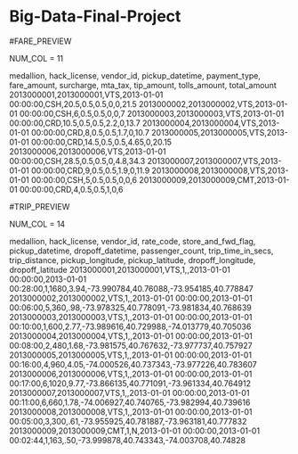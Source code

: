 # Big-Data-Final-Project



#FARE_PREVIEW

NUM_COL = 11


medallion, hack_license, vendor_id, pickup_datetime, payment_type, fare_amount, surcharge, mta_tax, tip_amount, tolls_amount, total_amount
2013000001,2013000001,VTS,2013-01-01 00:00:00,CSH,20.5,0.5,0.5,0,0,21.5
2013000002,2013000002,VTS,2013-01-01 00:00:00,CSH,6,0.5,0.5,0,0,7
2013000003,2013000003,VTS,2013-01-01 00:00:00,CRD,10.5,0.5,0.5,2.2,0,13.7
2013000004,2013000004,VTS,2013-01-01 00:00:00,CRD,8,0.5,0.5,1.7,0,10.7
2013000005,2013000005,VTS,2013-01-01 00:00:00,CRD,14.5,0.5,0.5,4.65,0,20.15
2013000006,2013000006,VTS,2013-01-01 00:00:00,CSH,28.5,0.5,0.5,0,4.8,34.3
2013000007,2013000007,VTS,2013-01-01 00:00:00,CRD,9,0.5,0.5,1.9,0,11.9
2013000008,2013000008,VTS,2013-01-01 00:00:00,CSH,5,0.5,0.5,0,0,6
2013000009,2013000009,CMT,2013-01-01 00:00:00,CRD,4,0.5,0.5,1,0,6




#TRIP_PREVIEW


NUM_COL = 14


medallion, hack_license, vendor_id, rate_code, store_and_fwd_flag, pickup_datetime, dropoff_datetime, passenger_count, trip_time_in_secs, trip_distance, pickup_longitude, pickup_latitude, dropoff_longitude, dropoff_latitude
2013000001,2013000001,VTS,1,,2013-01-01 00:00:00,2013-01-01 00:28:00,1,1680,3.94,-73.990784,40.76088,-73.954185,40.778847
2013000002,2013000002,VTS,1,,2013-01-01 00:00:00,2013-01-01 00:06:00,5,360,.98,-73.978325,40.778091,-73.981834,40.768639
2013000003,2013000003,VTS,1,,2013-01-01 00:00:00,2013-01-01 00:10:00,1,600,2.77,-73.989616,40.729988,-74.013779,40.705036
2013000004,2013000004,VTS,1,,2013-01-01 00:00:00,2013-01-01 00:08:00,2,480,1.68,-73.981575,40.767632,-73.977737,40.757927
2013000005,2013000005,VTS,1,,2013-01-01 00:00:00,2013-01-01 00:16:00,4,960,4.05,-74.000526,40.737343,-73.977226,40.783607
2013000006,2013000006,VTS,1,,2013-01-01 00:00:00,2013-01-01 00:17:00,6,1020,9.77,-73.866135,40.771091,-73.961334,40.764912
2013000007,2013000007,VTS,1,,2013-01-01 00:00:00,2013-01-01 00:11:00,6,660,1.78,-74.006927,40.740765,-73.982994,40.739616
2013000008,2013000008,VTS,1,,2013-01-01 00:00:00,2013-01-01 00:05:00,3,300,.61,-73.955925,40.781887,-73.963181,40.777832
2013000009,2013000009,CMT,1,N,2013-01-01 00:00:00,2013-01-01 00:02:44,1,163,.50,-73.999878,40.743343,-74.003708,40.74828

